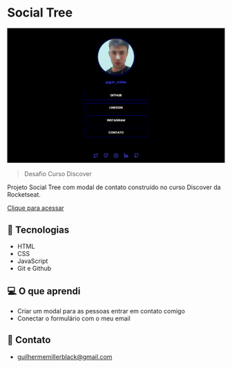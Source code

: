 # Social Tree

![preview](preview.png)

> Desafio Curso Discover

Projeto Social Tree com modal de contato construído no curso Discover da Rocketseat.

[Clique para acessar](https://guimiiller.github.io/social-tree/)


## 🚀 Tecnologias

- HTML
- CSS
- JavaScript
- Git e Github


## 💻 O que aprendi

- Criar um modal para as pessoas entrar em contato comigo
- Conectar o formulário com o meu email

## 📨 Contato

- guilhermemillerblack@gmail.com